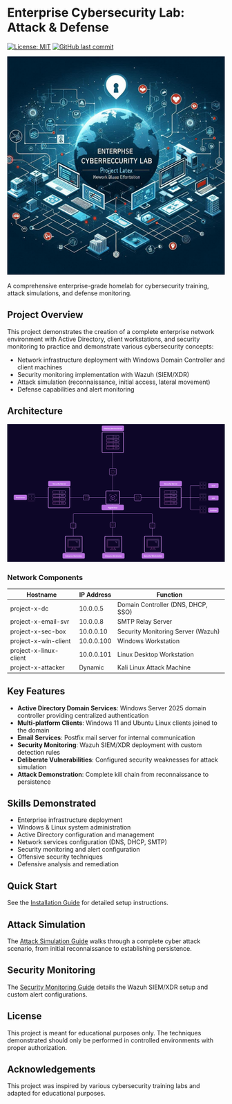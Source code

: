 # Enterprise Cybersecurity Lab: Attack & Defense
[![License: MIT](https://img.shields.io/badge/License-MIT-yellow.svg)](https://opensource.org/licenses/MIT)
[![GitHub last commit](https://img.shields.io/github/last-commit/rafi03/enterprise-cyber-lab)](https://github.com/rafi03/enterprise-cyber-lab/commits/main)

![Project Banner](images/project-overview.png)

A comprehensive enterprise-grade homelab for cybersecurity training, attack simulations, and defense monitoring.

## Project Overview

This project demonstrates the creation of a complete enterprise network environment with Active Directory, client workstations, and security monitoring to practice and demonstrate various cybersecurity concepts:

- Network infrastructure deployment with Windows Domain Controller and client machines
- Security monitoring implementation with Wazuh (SIEM/XDR)
- Attack simulation (reconnaissance, initial access, lateral movement)
- Defense capabilities and alert monitoring

## Architecture

![Network Topology](images/network-topology.png)

### Network Components

| Hostname | IP Address | Function |
|----------|------------|----------|
| project-x-dc | 10.0.0.5 | Domain Controller (DNS, DHCP, SSO) |
| project-x-email-svr | 10.0.0.8 | SMTP Relay Server |
| project-x-sec-box | 10.0.0.10 | Security Monitoring Server (Wazuh) |
| project-x-win-client | 10.0.0.100 | Windows Workstation |
| project-x-linux-client | 10.0.0.101 | Linux Desktop Workstation |
| project-x-attacker | Dynamic | Kali Linux Attack Machine |

## Key Features

- **Active Directory Domain Services**: Windows Server 2025 domain controller providing centralized authentication
- **Multi-platform Clients**: Windows 11 and Ubuntu Linux clients joined to the domain
- **Email Services**: Postfix mail server for internal communication
- **Security Monitoring**: Wazuh SIEM/XDR deployment with custom detection rules
- **Deliberate Vulnerabilities**: Configured security weaknesses for attack simulation
- **Attack Demonstration**: Complete kill chain from reconnaissance to persistence

## Skills Demonstrated

- Enterprise infrastructure deployment
- Windows & Linux system administration
- Active Directory configuration and management
- Network services configuration (DNS, DHCP, SMTP)
- Security monitoring and alert configuration
- Offensive security techniques
- Defensive analysis and remediation

## Quick Start

See the [Installation Guide](docs/installation.md) for detailed setup instructions.

## Attack Simulation

The [Attack Simulation Guide](docs/attack-simulation.md) walks through a complete cyber attack scenario, from initial reconnaissance to establishing persistence.

## Security Monitoring

The [Security Monitoring Guide](docs/security-monitoring.md) details the Wazuh SIEM/XDR setup and custom alert configurations.

## License

This project is meant for educational purposes only. The techniques demonstrated should only be performed in controlled environments with proper authorization.

## Acknowledgements

This project was inspired by various cybersecurity training labs and adapted for educational purposes.